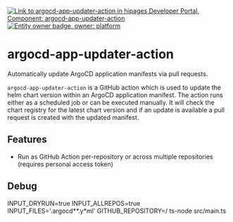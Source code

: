 [![Link to argocd-app-updater-action in hipages Developer Portal, Component: argocd-app-updater-action](https://backyard.k8s.hipages.com.au/api/badges/entity/default/Component/argocd-app-updater-action/badge/pingback "Link to argocd-app-updater-action in hipages Developer Portal")](https://backyard.k8s.hipages.com.au/catalog/default/Component/argocd-app-updater-action)
[![Entity owner badge, owner: platform](https://backyard.k8s.hipages.com.au/api/badges/entity/default/Component/argocd-app-updater-action/badge/owner "Entity owner badge")](https://backyard.k8s.hipages.com.au/catalog/default/Component/argocd-app-updater-action)
# argocd-app-updater-action

Automatically update ArgoCD application manifests via pull requests.

`argocd-app-updater-action` is a GitHub action which is used to update the helm chart version within an ArgoCD application manifest.
The action runs either as a scheduled job or can be executed manually.
It will check the chart registry for the latest chart version and if an update is available a pull request is created with the updated manifest.


## Features

- Run as GitHub Action per-repository or across multiple repositories (requires personal access token)

## Debug

INPUT_DRYRUN=true INPUT_ALLREPOS=true INPUT_FILES='.argocd**.y*ml' GITHUB_REPOSITORY=<myorg>/<myrepo> ts-node src/main.ts
